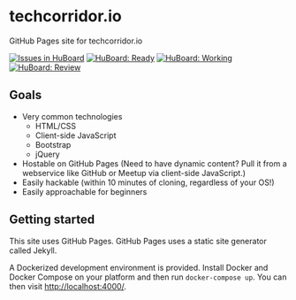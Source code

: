 # techcorridor.io

GitHub Pages site for techcorridor.io

[![Issues in HuBoard](https://img.shields.io/github/issues/techcorridorio/techcorridorio.github.io.svg?label=HuBoard)](https://huboard.com/techcorridorio/techcorridorio.github.io)
[![HuBoard: Ready](https://img.shields.io/github/issues-raw/techcorridorio/techcorridorio.github.io/1%20-%20Ready.svg?label=Ready)](https://huboard.com/techcorridorio/techcorridorio.github.io)
[![HuBoard: Working](https://img.shields.io/github/issues-raw/techcorridorio/techcorridorio.github.io/2%20-%20Working.svg?label=Working)](https://huboard.com/techcorridorio/techcorridorio.github.io)
[![HuBoard: Review](https://img.shields.io/github/issues-raw/techcorridorio/techcorridorio.github.io/3%20-%20Review.svg?label=Review)](https://huboard.com/techcorridorio/techcorridorio.github.io)

## Goals

* Very common technologies
  * HTML/CSS
  * Client-side JavaScript
  * Bootstrap
  * jQuery
* Hostable on GitHub Pages  (Need to have dynamic content?  Pull it from a webservice like GitHub or Meetup via client-side JavaScript.)
* Easily hackable (within 10 minutes of cloning, regardless of your OS!)
* Easily approachable for beginners

## Getting started

This site uses GitHub Pages.  GitHub Pages uses a static site generator called Jekyll.

A Dockerized development environment is provided.  Install Docker and Docker Compose on your platform and then run `docker-compose up`.  You can then visit [http://localhost:4000/](http://localhost:4000/).
